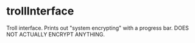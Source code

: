 # trollInterface

Troll interface. Prints out "system encrypting" with a progress bar. 
DOES NOT ACTUALLY ENCRYPT ANYTHING.
